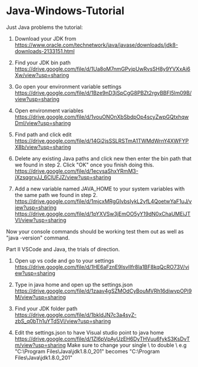 # Java-Windows-Tutorial
Just Java problems the tutorial:
1. Download your JDK from
https://www.oracle.com/technetwork/java/javase/downloads/jdk8-downloads-2133151.html

2. Find your JDK bin path
https://drive.google.com/file/d/1Ua8oM7nmGPvjpUwRvsSH8y9YVXxAi6Xw/view?usp=sharing

3. Go open your environment variable settings
https://drive.google.com/file/d/1Bze9nD3jSpCgG8PBZt2rgyBBFI5lm09B/view?usp=sharing

4. Open environment variables
https://drive.google.com/file/d/1vouONOnXbSbdpOp4scyZwpGQtxhqwDmI/view?usp=sharing

5. Find path and click edit
https://drive.google.com/file/d/14Gi2jsSSLRSTmA1TWMdWrnY4XWFYPX8b/view?usp=sharing

6. Delete any existing Java paths and click new then enter the bin path that we found in step 2. Click "OK" once you finish doing this.
https://drive.google.com/file/d/1ecvsaShxYRmM3-jXzsqgrvJJ_6ClUFJZ/view?usp=sharing

7. Add a new variable named JAVA_HOME to your system variables with the same path we found in step 2.
https://drive.google.com/file/d/1mjcxMRgGIvbsIykL2yfL4QoetwYaF1uJ/view?usp=sharing
https://drive.google.com/file/d/1pYXVSw3jEmOO5yY19dN0xChaUMEiJTVI/view?usp=sharing

Now your console commands should be working test them out as well as "java -version" command.

Part II VSCode and Java, the trials of direction.

1. Open up vs code and go to your settings
https://drive.google.com/file/d/1HE6aFznE9IsvIIfr8la1BF8kqQcRO73V/view?usp=sharing

2. Type in java home and open up the settings.json
https://drive.google.com/file/d/1zaav4gSZMOdCyBouMVRh16diwvpOPi9M/view?usp=sharing

3. Find your JDK folder path
https://drive.google.com/file/d/1bkldJN7c3a4syZ-zbS_q0bTh1uYTdSVl/view?usp=sharing

4. Edit the settings.json to have Visual studio point to java home
https://drive.google.com/file/d/1Zl6pVpAyUzEH6DyTHVuu6fykS3KsDvTm/view?usp=sharing
Make sure to change your single \ to double \\
e.g
"C:\Program Files\Java\jdk1.8.0_201"
becomes
"C:\\Program Files\\Java\\jdk1.8.0_201"
